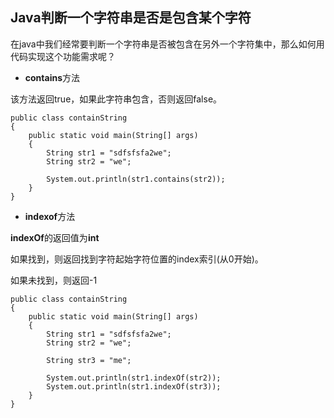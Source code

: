 ## Java判断一个字符串是否是包含某个字符

在java中我们经常要判断一个字符串是否被包含在另外一个字符集中，那么如何用代码实现这个功能需求呢？

- **contains**方法

该方法返回true，如果此字符串包含，否则返回false。

```{}
public class containString
{
    public static void main(String[] args)
    {
        String str1 = "sdfsfsfa2we";
        String str2 = "we";

        System.out.println(str1.contains(str2));
    }
}
```


- **indexof**方法

**indexOf**的返回值为**int**


如果找到，则返回找到字符起始字符位置的index索引(从0开始)。

如果未找到，则返回-1



```{}
public class containString
{
    public static void main(String[] args)
    {
        String str1 = "sdfsfsfa2we";
        String str2 = "we";

        String str3 = "me";

        System.out.println(str1.indexOf(str2));
        System.out.println(str1.indexOf(str3));
    }
}
```

